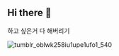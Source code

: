## Hi there 👋

하고 싶은거 다 해버리기

![tumblr_oblwk258iu1upe1ufo1_540](https://github.com/user-attachments/assets/6acdb818-7431-4ee4-87b3-9bac770574e7)


<!--

**Here are some ideas to get you started:**

🙋‍♀️ A short introduction - what is your organization all about?
🌈 Contribution guidelines - how can the community get involved?
👩‍💻 Useful resources - where can the community find your docs? Is there anything else the community should know?
🍿 Fun facts - what does your team eat for breakfast?
🧙 Remember, you can do mighty things with the power of [Markdown](https://docs.github.com/github/writing-on-github/getting-started-with-writing-and-formatting-on-github/basic-writing-and-formatting-syntax)
-->
